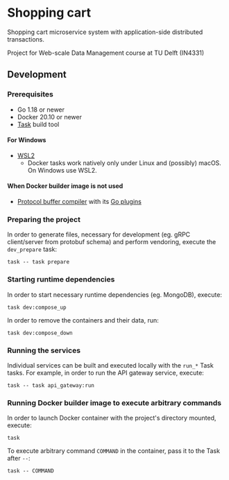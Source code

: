 # Shopping cart

Shopping cart microservice system with application-side distributed transactions.

Project for Web-scale Data Management course at TU Delft (IN4331)

## Development

### Prerequisites

* Go 1.18 or newer
* Docker 20.10 or newer
* [Task](https://taskfile.dev/) build tool

#### For Windows

* [WSL2](https://docs.microsoft.com/en-us/windows/wsl/install)
  * Docker tasks work natively only under Linux and (possibly) macOS.
    On Windows use WSL2.

#### When Docker builder image is not used

* [Protocol buffer compiler](https://grpc.io/docs/protoc-installation/)
  with its [Go plugins](https://grpc.io/docs/languages/go/quickstart/)

### Preparing the project

In order to generate files, necessary for development (eg. gRPC client/server from protobuf schema)
and perform vendoring, execute the `dev_prepare` task:

```shell
task -- task prepare
```

### Starting runtime dependencies

In order to start necessary runtime dependencies (eg. MongoDB), execute:

```shell
task dev:compose_up
```

In order to remove the containers and their data, run:

```shell
task dev:compose_down
```

### Running the services

Individual services can be built and executed locally with the `run_*` Task tasks.
For example, in order to run the API gateway service, execute:

```shell
task -- task api_gateway:run
```

### Running Docker builder image to execute arbitrary commands

In order to launch Docker container with the project's directory mounted, execute:

```shell
task
```

To execute arbitrary command `COMMAND` in the container,
pass it to the Task after `--`:

```shell
task -- COMMAND
```
